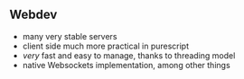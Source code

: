 ##  Webdev

- many very stable servers
- client side much more practical in purescript
- *very* fast and easy to manage, thanks to threading model
- native Websockets implementation, among other things
